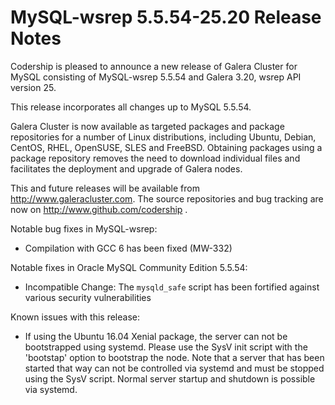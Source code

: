 # MySQL-wsrep 5.5.54-25.20 Release Notes

Codership is pleased to announce a new release of Galera Cluster for MySQL consisting of MySQL-wsrep 5.5.54 and Galera 3.20, wsrep API version 25.

This release incorporates all changes up to MySQL 5.5.54.

Galera Cluster is now available as targeted packages and package repositories for a number of Linux distributions, including Ubuntu, Debian, CentOS, RHEL, OpenSUSE, SLES and FreeBSD. Obtaining packages using a package repository removes the need to download individual files and facilitates the deployment and upgrade of Galera nodes.

This and future releases will be available from http://www.galeracluster.com. The source repositories and bug tracking are now on http://www.github.com/codership .

Notable bug fixes in MySQL-wsrep:

* Compilation with GCC 6 has been fixed (MW-332)

Notable fixes in Oracle MySQL Community Edition 5.5.54:

* Incompatible Change: The `mysqld_safe` script has been fortified against various security vulnerabilities

Known issues with this release:

* If using the Ubuntu 16.04 Xenial package, the server can not be bootstrapped using systemd. Please use the SysV init script with the 'bootstap' option to bootstrap the node. Note that a server that has been started that way can not be controlled via systemd and must be stopped using the SysV script. Normal server startup and shutdown is possible via systemd.
